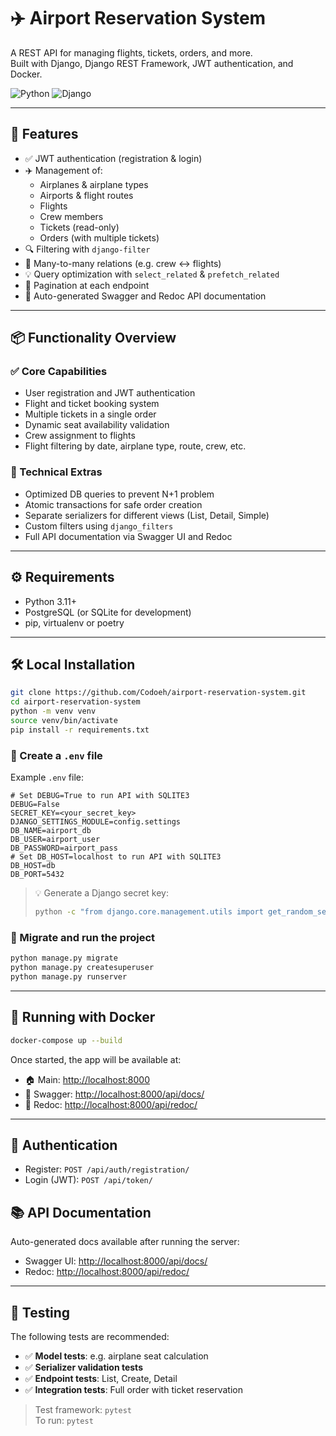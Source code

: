 # ✈️ Airport Reservation System

A REST API for managing flights, tickets, orders, and more.  
Built with Django, Django REST Framework, JWT authentication, and Docker.

![Python](https://img.shields.io/badge/python-3.11-blue)
![Django](https://img.shields.io/badge/django-4.2-green)

---

## 🚀 Features

- ✅ JWT authentication (registration & login)
- ✈️ Management of:
  - Airplanes & airplane types
  - Airports & flight routes
  - Flights
  - Crew members
  - Tickets (read-only)
  - Orders (with multiple tickets)
- 🔍 Filtering with `django-filter`
- 🔁 Many-to-many relations (e.g. crew ↔ flights)
- 💡 Query optimization with `select_related` & `prefetch_related`
- 🔢 Pagination at each endpoint
- 📄 Auto-generated Swagger and Redoc API documentation

---

## 📦 Functionality Overview

### ✅ Core Capabilities

- User registration and JWT authentication
- Flight and ticket booking system
- Multiple tickets in a single order
- Dynamic seat availability validation
- Crew assignment to flights
- Flight filtering by date, airplane type, route, crew, etc.

### 🔧 Technical Extras

- Optimized DB queries to prevent N+1 problem
- Atomic transactions for safe order creation
- Separate serializers for different views (List, Detail, Simple)
- Custom filters using `django_filters`
- Full API documentation via Swagger UI and Redoc

---

## ⚙️ Requirements

- Python 3.11+
- PostgreSQL (or SQLite for development)
- pip, virtualenv or poetry

---

## 🛠️ Local Installation

```bash
git clone https://github.com/Codoeh/airport-reservation-system.git
cd airport-reservation-system
python -m venv venv
source venv/bin/activate
pip install -r requirements.txt
```

### 🔐 Create a `.env` file

Example `.env` file:

```env
# Set DEBUG=True to run API with SQLITE3
DEBUG=False
SECRET_KEY=<your_secret_key>
DJANGO_SETTINGS_MODULE=config.settings
DB_NAME=airport_db
DB_USER=airport_user
DB_PASSWORD=airport_pass
# Set DB_HOST=localhost to run API with SQLITE3
DB_HOST=db
DB_PORT=5432
```

> 💡 Generate a Django secret key:
> ```bash
> python -c "from django.core.management.utils import get_random_secret_key; print(get_random_secret_key())"
> ```

### 🔄 Migrate and run the project

```bash
python manage.py migrate
python manage.py createsuperuser
python manage.py runserver
```

---

## 🐳 Running with Docker

```bash
docker-compose up --build
```

Once started, the app will be available at:

- 🏠 Main: [http://localhost:8000](http://localhost:8000)
- 📘 Swagger: [http://localhost:8000/api/docs/](http://localhost:8000/api/docs/)
- 📙 Redoc: [http://localhost:8000/api/redoc/](http://localhost:8000/api/redoc/)

---

## 🔐 Authentication

- Register: `POST /api/auth/registration/`
- Login (JWT): `POST /api/token/`

## 📚 API Documentation

Auto-generated docs available after running the server:

- Swagger UI: [http://localhost:8000/api/docs/](http://localhost:8000/api/docs/)
- Redoc: [http://localhost:8000/api/redoc/](http://localhost:8000/api/redoc/)

---

## 🧪 Testing

The following tests are recommended:

- ✅ **Model tests**: e.g. airplane seat calculation
- ✅ **Serializer validation tests**
- ✅ **Endpoint tests**: List, Create, Detail
- ✅ **Integration tests**: Full order with ticket reservation

> Test framework: `pytest`  
> To run: `pytest`

